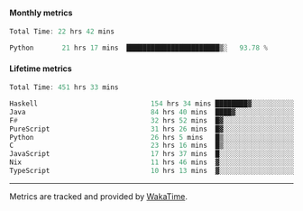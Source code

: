 #### Monthly metrics
<!--START_SECTION:wakamonthly-->

```asm
Total Time: 22 hrs 42 mins

Python       21 hrs 17 mins  ███████████████████████▒░   93.78 %
```

<!--END_SECTION:wakamonthly-->
#### Lifetime metrics
<!--START_SECTION:wakalifetime-->

```asm
Total Time: 451 hrs 33 mins

Haskell                            154 hrs 34 mins ████████▓░░░░░░░░░░░░░░░░   34.13 %
Java                               84 hrs 40 mins  ████▓░░░░░░░░░░░░░░░░░░░░   18.70 %
F#                                 32 hrs 52 mins  █▓░░░░░░░░░░░░░░░░░░░░░░░   07.26 %
PureScript                         31 hrs 26 mins  █▓░░░░░░░░░░░░░░░░░░░░░░░   06.94 %
Python                             26 hrs 5 mins   █▒░░░░░░░░░░░░░░░░░░░░░░░   05.76 %
C                                  23 hrs 16 mins  █▒░░░░░░░░░░░░░░░░░░░░░░░   05.14 %
JavaScript                         17 hrs 37 mins  █░░░░░░░░░░░░░░░░░░░░░░░░   03.89 %
Nix                                11 hrs 46 mins  ▓░░░░░░░░░░░░░░░░░░░░░░░░   02.60 %
TypeScript                         10 hrs 13 mins  ▓░░░░░░░░░░░░░░░░░░░░░░░░   02.26 %
```

<!--END_SECTION:wakalifetime-->

---

Metrics are tracked and provided by [WakaTime](https://github.com/athul/waka-readme).
